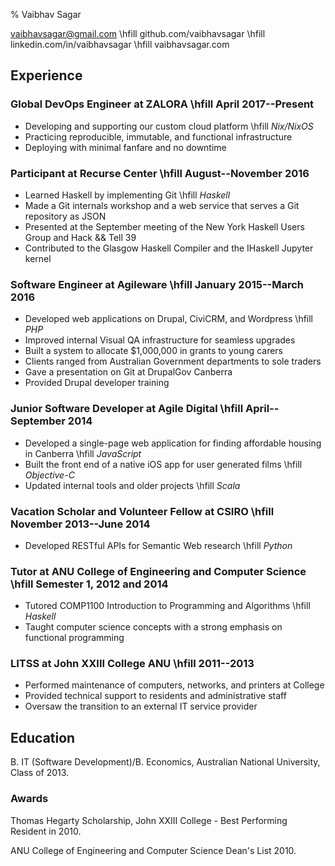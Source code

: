 % Vaibhav Sagar

vaibhavsagar@gmail.com       \hfill
github.com/vaibhavsagar      \hfill
linkedin.com/in/vaibhavsagar \hfill
vaibhavsagar.com

## Experience ##

### Global DevOps Engineer at ZALORA \hfill April 2017--Present

- Developing and supporting our custom cloud platform \hfill _Nix/NixOS_
- Practicing reproducible, immutable, and functional infrastructure
- Deploying with minimal fanfare and no downtime

### Participant at Recurse Center \hfill August--November 2016 ###

- Learned Haskell by implementing Git \hfill _Haskell_
- Made a Git internals workshop and a web service that serves a Git repository
  as JSON
- Presented at the September meeting of the New York Haskell Users Group and
  Hack && Tell 39
- Contributed to the Glasgow Haskell Compiler and the IHaskell Jupyter kernel

### Software Engineer at Agileware \hfill January 2015--March 2016 ###

- Developed web applications on Drupal, CiviCRM, and Wordpress \hfill _PHP_
- Improved internal Visual QA infrastructure for seamless upgrades
- Built a system to allocate $1,000,000 in grants to young carers
- Clients ranged from Australian Government departments to sole traders
- Gave a presentation on Git at DrupalGov Canberra
- Provided Drupal developer training

### Junior Software Developer at Agile Digital \hfill April--September 2014 ###

- Developed a single-page web application for finding affordable housing in
  Canberra \hfill _JavaScript_
- Built the front end of a native iOS app for user generated films \hfill
  _Objective-C_
- Updated internal tools and older projects \hfill _Scala_

### Vacation Scholar and Volunteer Fellow at CSIRO \hfill November 2013--June 2014 ###

- Developed RESTful APIs for Semantic Web research \hfill _Python_

### Tutor at ANU College of Engineering and Computer Science \hfill Semester 1, 2012 and 2014 ###

- Tutored COMP1100 Introduction to Programming and Algorithms \hfill _Haskell_
- Taught computer science concepts with a strong emphasis on functional
  programming

### LITSS at John XXIII College ANU \hfill 2011--2013 ###

- Performed maintenance of computers, networks, and printers at College
- Provided technical support to residents and administrative staff
- Oversaw the transition to an external IT service provider

## Education ##

B. IT (Software Development)/B. Economics, Australian National University,
Class of 2013.

### Awards ###

Thomas Hegarty Scholarship, John XXIII College - Best Performing Resident in
2010.

ANU College of Engineering and Computer Science Dean's List 2010.
